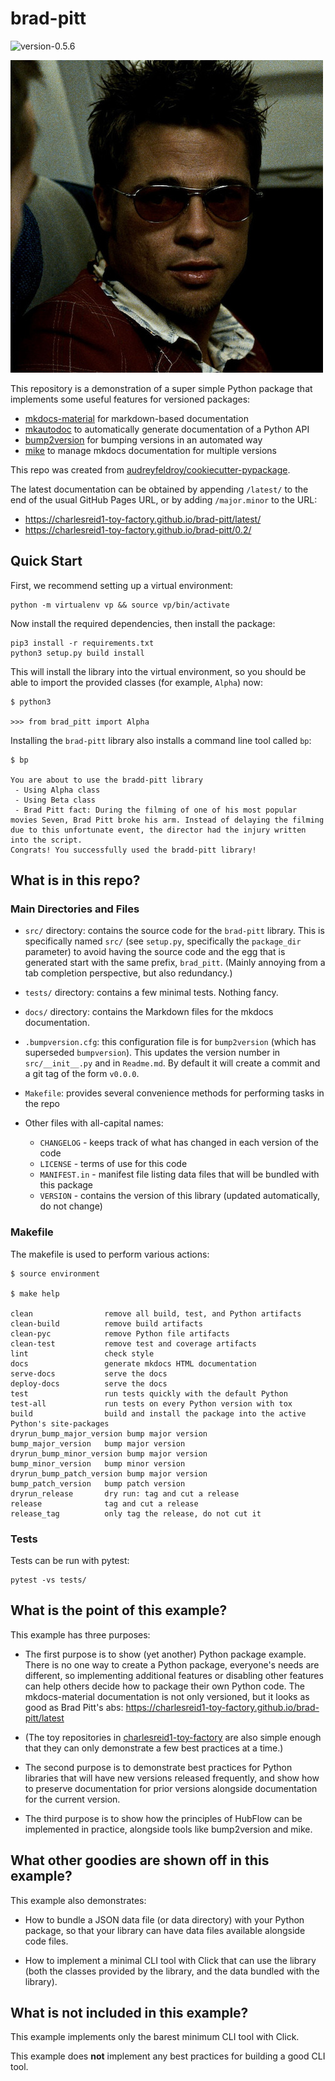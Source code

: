 # brad-pitt

<img alt="version-0.5.6" src="https://img.shields.io/badge/version-0.5.6-orange" />

![Brad Pitt](docs/img/brad.jpg)

This repository is a demonstration of a super simple Python
package that implements some useful features for versioned
packages:

* [mkdocs-material](https://squidfunk.github.io/mkdocs-material/)
  for markdown-based documentation
* [mkautodoc](https://github.com/tomchristie/mkautodoc)
  to automatically generate documentation of a Python API
* [bump2version](https://github.com/c4urself/bump2version/)
  for bumping versions in an automated way
* [mike](https://github.com/jimporter/mike)
  to manage mkdocs documentation for multiple versions

This repo was created from 
[audreyfeldroy/cookiecutter-pypackage](https://github.com/audreyfeldroy/cookiecutter-pypackage).

The latest documentation can be obtained by appending `/latest/` to the end of the usual
GitHub Pages URL, or by adding `/major.minor` to the URL:

* <https://charlesreid1-toy-factory.github.io/brad-pitt/latest/>
* <https://charlesreid1-toy-factory.github.io/brad-pitt/0.2/>


## Quick Start

First, we recommend setting up a virtual environment:

```
python -m virtualenv vp && source vp/bin/activate
```

Now install the required dependencies, then install the package:

```
pip3 install -r requirements.txt
python3 setup.py build install
```

This will install the library into the virtual environment, so you should
be able to import the provided classes (for example, `Alpha`) now:

```
$ python3

>>> from brad_pitt import Alpha
```

Installing the `brad-pitt` library also installs a command line tool
called `bp`:

```
$ bp

You are about to use the bradd-pitt library
 - Using Alpha class
 - Using Beta class
 - Brad Pitt fact: During the filming of one of his most popular movies Seven, Brad Pitt broke his arm. Instead of delaying the filming due to this unfortunate event, the director had the injury written into the script.
Congrats! You successfully used the bradd-pitt library!
```

## What is in this repo?

### Main Directories and Files

* `src/` directory: contains the source code for the `brad-pitt` library.
  This is specifically named `src/` (see `setup.py`, specifically the
  `package_dir` parameter) to avoid having the source code and the
  egg that is generated start with the same prefix, `brad_pitt`.
  (Mainly annoying from a tab completion perspective, but also redundancy.)

* `tests/` directory: contains a few minimal tests. Nothing fancy.

* `docs/` directory: contains the Markdown files for the mkdocs documentation.

* `.bumpversion.cfg`: this configuration file is for `bump2version` (which has
  superseded `bumpversion`). This updates the version number in `src/__init__.py`
  and in `Readme.md`. By default it will create a commit and a git tag of the form
  `v0.0.0`.

* `Makefile`: provides several convenience methods for performing tasks in the repo

* Other files with all-capital names:
    * `CHANGELOG` - keeps track of what has changed in each version of the code
    * `LICENSE` - terms of use for this code
    * `MANIFEST.in` - manifest file listing data files that will be bundled with this package
    * `VERSION` - contains the version of this library (updated automatically, do not change)

### Makefile

The makefile is used to perform various actions:

```
$ source environment

$ make help

clean                remove all build, test, and Python artifacts
clean-build          remove build artifacts
clean-pyc            remove Python file artifacts
clean-test           remove test and coverage artifacts
lint                 check style
docs                 generate mkdocs HTML documentation
serve-docs           serve the docs
deploy-docs          serve the docs
test                 run tests quickly with the default Python
test-all             run tests on every Python version with tox
build                build and install the package into the active Python's site-packages
dryrun_bump_major_version bump major version
bump_major_version   bump major version
dryrun_bump_minor_version bump major version
bump_minor_version   bump minor version
dryrun_bump_patch_version bump major version
bump_patch_version   bump patch version
dryrun_release       dry run: tag and cut a release
release              tag and cut a release
release_tag          only tag the release, do not cut it
```

### Tests

Tests can be run with pytest:

```
pytest -vs tests/
```


## What is the point of this example?

This example has three purposes:

* The first purpose is to show (yet another) Python package example. There is no one
  way to create a Python package, everyone's needs are different, so implementing
  additional features or disabling other features can help others decide how to
  package their own Python code.
  The mkdocs-material documentation is not only versioned, but it looks as good as
  Brad Pitt's abs:
  <https://charlesreid1-toy-factory.github.io/brad-pitt/latest>

* (The toy repositories in [charlesreid1-toy-factory](https://github.com/charlesreid1-toy-factory/)
  are also simple enough that they can only demonstrate a few best practices at a time.)

* The second purpose is to demonstrate best practices for Python libraries that will have
  new versions released frequently, and show how to preserve documentation for prior
  versions alongside documentation for the current version.

* The third purpose is to show how the principles of HubFlow can be implemented in practice,
  alongside tools like bump2version and mike.


## What other goodies are shown off in this example?

This example also demonstrates:

* How to bundle a JSON data file (or data directory) with your Python package, so that
  your library can have data files available alongside code files.

* How to implement a minimal CLI tool with Click that can use the library (both the classes
  provided by the library, and the data bundled with the library).


## What is not included in this example?

This example implements only the barest minimum CLI tool with Click.

This example does **not** implement any best practices for building a good CLI tool.

